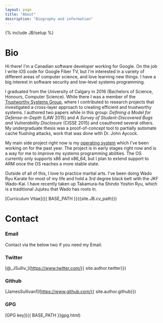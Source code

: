 ```yaml
---
layout: page
title: "About"
description: "Biography and information"
---
```

{% include JB/setup %}

Bio
====

Hi there! I'm a Canadian software developer working for Google. On the
job I write iOS code for Google Fiber TV, but I'm interested in a
variety of different areas of computer science, and love learning new
things. I have a big interest in software security and low-level systems
programming.

I graduated from the University of Calgary in 2016 (Bachelors of
Science, Honours, Computer Science). While there I was a member of the
[Trustworthy Systems Group](http://tsg.cpsc.ucalgary.ca/), where I
contributed to research projects that investigated a cross-layer
approach to creating efficient and trustworthy systems. I authored two
papers while in this group: *Defining a Model for Defense-in-Depth* (LAW
2015) and *A Survey of Student-Discovered Bugs and Vulnerability
Disclosure* (CISSE 2015) and coauthored several others. My undergraduate
thesis was a proof-of-concept tool to partially automate cache flushing
attacks, work that was done with Dr. John Aycock.

My main side project right now is my [operating
system](https://github.com/JamesSullivan1/os) which I've been working
on for the past year. The project is in early stages right now and is a
way for me to improve my systems programming abilities. The OS currently
only supports x86 and x86\_64, but I plan to extend support to ARM once
the OS reaches a more stable state.

Outside of all of this, I love to practice martial arts. I've been doing
Wado Ryu Karate for most of my life and hold a 3rd degree black belt
with the JKF Wado-Kai. I have recently taken up Takamura-ha Shindo
Yoshin Ryu, which is a traditional Jujutsu that Wado has roots in.

[Curriculum Vitae]({{ BASE_PATH }}{{site.JB.cv_path}})

Contact
======

### Email
Contact via the below two if you need my Email.

### Twitter
[@\_JSulliv\_](https://www.twitter.com/{{ site.author.twitter}})

### Github
[JamesSullivan1](https://www.github.com/{{ site.author.github}})

### GPG

[GPG key]({{ BASE_PATH }}gpg.html)


